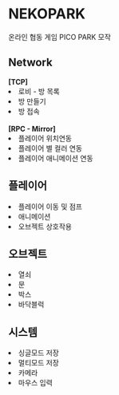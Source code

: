 # NEKOPARK

<p>온라인 협동 게임 PICO PARK 모작</p>

<h2> Network </h2>
<strong>[TCP]</strong><br/>
<li>로비 - 방 목록</li>
<li>방 만들기</li>
<li>방 접속</li>
<br/>
<strong>[RPC - Mirror]</strong>
<li>플레이어 위치연동</li>
<li>플레이어 별 컬러 연동</li>
<li>플레이어 애니메이션 연동</li>

<h2>플레이어</h2>
<li>플레이어 이동 및 점프</li>
<li>애니메이션</li>
<li>오브젝트 상호작용</li>

<h2>오브젝트</h2>
<li>열쇠</li>
<li>문</li>
<li>박스</li>
<li>바닥블럭</li>

<h2>시스템</h2>
<li>싱글모드 저장</li>
<li>멀티모드 저장</li>
<li>카메라</li>
<li>마우스 입력</li>
